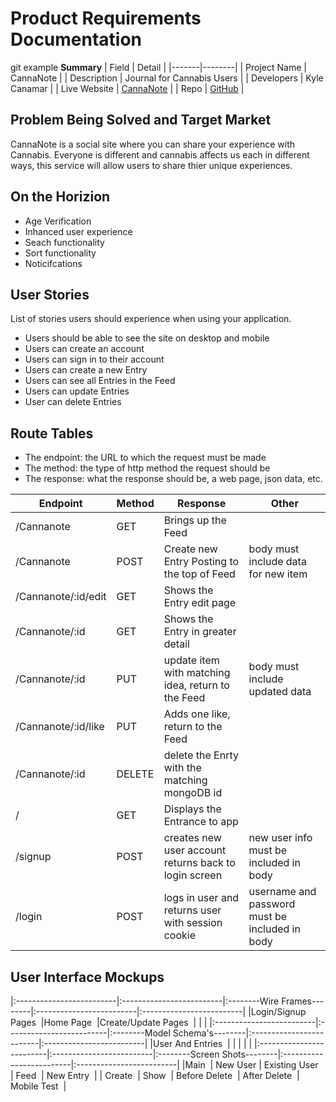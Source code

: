 
# Product Requirements Documentation
git example
**Summary**
| Field | Detail |
|-------|--------|
| Project Name | CannaNote |
| Description | Journal for Cannabis Users |
| Developers | Kyle Canamar |
| Live Website | [CannaNote](https://karc-cannanote.herokuapp.com) |
| Repo | [GitHub](https://github.com/kcanamar/cannanote) |

## Problem Being Solved and Target Market

CannaNote is a social site where you can share your experience with Cannabis. Everyone is different and cannabis affects us each in different ways, this service will allow users to share thier unique experiences.

## On the Horizion

- Age Verification
- Inhanced user experience
- Seach functionality
- Sort functionality
- Noticifcations

## User Stories

List of stories users should experience when using your application.

- Users should be able to see the site on desktop and mobile
- Users can create an account
- Users can sign in to their account
- Users can create a new Entry
- Users can see all Entries in the Feed
- Users can update Entries
- User can delete Entries

## Route Tables

- The endpoint: the URL to which the request must be made
- The method: the type of http method the request should be
- The response: what the response should be, a web page, json data, etc.

| Endpoint | Method | Response | Other |
| -------- | ------ | -------- | ----- |
| /Cannanote | GET | Brings up the Feed  | |
| /Cannanote | POST | Create new Entry Posting to the top of Feed | body must include data for new item |
| /Cannanote/:id/edit | GET | Shows the Entry edit page | |
| /Cannanote/:id | GET | Shows the Entry in greater detail | |
| /Cannanote/:id | PUT | update item with matching idea, return to the Feed | body must include updated data |
| /Cannanote/:id/like | PUT | Adds one like, return to the Feed | |
| /Cannanote/:id | DELETE | delete the Enrty with the matching mongoDB id | |
| / | GET | Displays the Entrance to app | |
| /signup | POST | creates new user account returns back to login screen | new user info must be included in body |
| /login | POST | logs in user and returns user with session cookie | username and password must be included in body |

## User Interface Mockups
|:-------------------------|:-------------------------|:--------Wire Frames--------|:-------------------------|:-------------------------|
|Login/Signup Pages <img src="./public/wireframes/Meen Project Login-signup.png" alt=""></img> |Home Page <img src="./public/wireframes/Meen Project Home page.png" alt=""></img> |Create/Update Pages <img src="./public/wireframes/Meen Project Create-Update.png" alt=""></img> | | |
|:-------------------------|:-------------------------|:--------Model Schema's--------|:-------------------------|:-------------------------|
|User And Entries <img src="./public/wireframes/Model Schema's.png" alt=""></img> | | | | |
|:-------------------------|:-------------------------|:--------Screen Shots--------|:-------------------------|:-------------------------|
|Main <img src="./public/screenshots/main.png" alt=""></img> | New User<img src="./public/screenshots/new-user.png" alt=""></img> | Existing User <img src="./public/screenshots/existing-user.png" alt=""></img> | Feed <img src="./public/screenshots/feed.png" alt=""></img> | New Entry <img src="./public/screenshots/new.png" alt=""></img> |
| Create <img src="./public/screenshots/create.png" alt=""></img> | Show <img src="./public/screenshots/show.png" alt=""></img> | Before Delete <img src="./public/screenshots/before-delete.png" alt=""></img> | After Delete <img src="./public/screenshots/after-delete.png" alt=""></img> | Mobile Test <img src="./public/screenshots/mobile-test.png" alt=""></img> |
